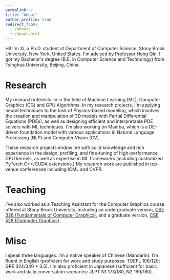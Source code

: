 ```yaml
---
permalink: /
title: "About"
author_profile: true
redirect_from: 
  - /about/
  - /about.html
---
```


Hi! I'm Xi, a Ph.D. student at Department of Computer Science, Stony Brook University, New York, United States. I'm advised by [Professor Hong Qin](https://www3.cs.stonybrook.edu/~qin/). I got my Bachelor's degree (B.E. in Computer Science and Technology) from Tsinghua University, Beijing, China. 

Research
======

My research interests lie in the field of Machine Learning (ML), Computer Graphics (CG) and GPU Algorithms. In my research projects, I'm applying neural techniques to the task of Physics-based modeling, which involves the creation and manipulation of 3D models with Partial Differential Equations (PDEs), as well as designing efficient and interpretable PDE solvers with ML techniques. I'm also working on Mamba, which is a DE-driven foundation model with various applications in Natural Language Processing (NLP) and Computer Vision (CV). 

These research projects endow me with solid knowledge and rich experience in the design, profiling, and fine-tuning of high-performance GPU kernels, as well as expertise in ML frameworks (including customized PyTorch C++/CUDA extensions.) My research work are published in top-venue conferences including ICML and CVPR. 

Teaching
======

I’ve also worked as a Teaching Assistant for the Computer Graphics course offered at Stony Brook University, including an undergraduate version, [CSE 328 (Fundamentals of Computer Graphics)](https://www3.cs.stonybrook.edu/~cse328/index.html), and a graduate version, [CSE 528 (Computer Graphics)](https://www3.cs.stonybrook.edu/~qin/courses/graphics/graphics.html).

Misc
======

I speak three languages. I’m a native speaker of Chinese (Mandarin). I’m fluent in English (proficient for work and study purposes: TOEFL 106/120; GRE 324/340 + 3.5). I’m also proficient in Japanese (sufficient for basic work and daily conversation scenarios: JLPT N1 173/180, N2 169/180).
